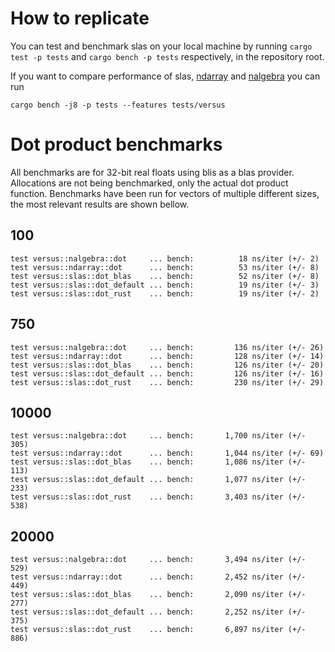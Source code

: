 # How to replicate
You can test and benchmark slas on your local machine by running
`cargo test -p tests` and `cargo bench -p tests`
respectively, in the repository root.

If you want to compare performance of slas, [ndarray](https://lib.rs/ndarray) and [nalgebra](https://nalgebra.org) you can run 

`cargo bench -j8 -p tests --features tests/versus`


# Dot product benchmarks
All benchmarks are for 32-bit real floats using blis as a blas provider.
Allocations are not being benchmarked, only the actual dot product function. 
Benchmarks have been run for vectors of multiple different sizes, the most relevant results are shown bellow.

## 100
```
test versus::nalgebra::dot     ... bench:          18 ns/iter (+/- 2)
test versus::ndarray::dot      ... bench:          53 ns/iter (+/- 8)
test versus::slas::dot_blas    ... bench:          52 ns/iter (+/- 8)
test versus::slas::dot_default ... bench:          19 ns/iter (+/- 3)
test versus::slas::dot_rust    ... bench:          19 ns/iter (+/- 2)
```

## 750
```
test versus::nalgebra::dot     ... bench:         136 ns/iter (+/- 26)
test versus::ndarray::dot      ... bench:         128 ns/iter (+/- 14)
test versus::slas::dot_blas    ... bench:         126 ns/iter (+/- 20)
test versus::slas::dot_default ... bench:         126 ns/iter (+/- 16)
test versus::slas::dot_rust    ... bench:         230 ns/iter (+/- 29)
```

## 10000
```
test versus::nalgebra::dot     ... bench:       1,700 ns/iter (+/- 305)
test versus::ndarray::dot      ... bench:       1,044 ns/iter (+/- 69)
test versus::slas::dot_blas    ... bench:       1,086 ns/iter (+/- 113)
test versus::slas::dot_default ... bench:       1,077 ns/iter (+/- 233)
test versus::slas::dot_rust    ... bench:       3,403 ns/iter (+/- 538)
```

## 20000

```
test versus::nalgebra::dot     ... bench:       3,494 ns/iter (+/- 529)
test versus::ndarray::dot      ... bench:       2,452 ns/iter (+/- 449)
test versus::slas::dot_blas    ... bench:       2,090 ns/iter (+/- 277)
test versus::slas::dot_default ... bench:       2,252 ns/iter (+/- 375)
test versus::slas::dot_rust    ... bench:       6,897 ns/iter (+/- 886)
```

